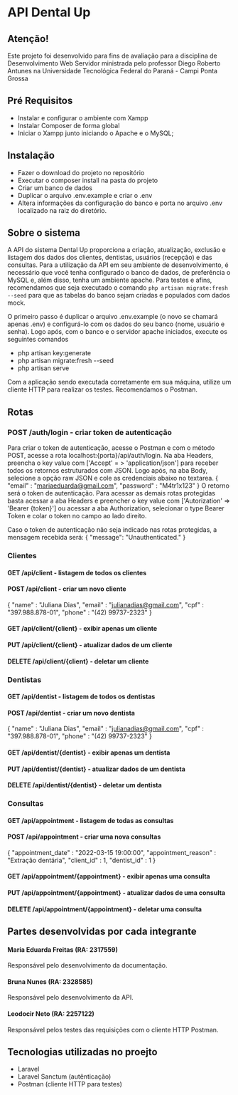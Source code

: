 # API Dental Up

## Atenção!
Este projeto foi desenvolvido para fins de avaliação para a disciplina de Desenvolvimento Web Servidor
ministrada pelo professor Diego Roberto Antunes na Universidade Tecnológica Federal do Paraná - Campi Ponta Grossa

## Pré Requisitos
- Instalar e configurar o ambiente com Xampp
- Instalar Composer de forma global
- Iniciar o Xampp junto iniciando o Apache e o MySQL;

## Instalação
- Fazer o download do projeto no repositório
- Executar o composer install na pasta do projeto
- Criar um banco de dados
- Duplicar o arquivo .env.example e criar o .env
- Altera informações da configuração do banco e porta no arquivo .env localizado na raiz do diretório.

## Sobre o sistema
A API do sistema Dental Up proporciona a criação, atualização, exclusão e listagem dos dados dos clientes, dentistas, usuários (recepção) e das consultas. Para a utilização da API em seu ambiente de desenvolvimento, é necessário que você tenha configurado o banco de dados, de preferência o MySQL e, além disso, tenha um ambiente apache. 
Para testes e afins, recomendamos que seja executado o comando ``php artisan migrate:fresh --seed`` para que as tabelas do banco sejam criadas e populados com dados mock.

O primeiro passo é duplicar o arquivo .env.example (o novo se chamará apenas .env) e configurá-lo com os dados do seu banco (nome, usuário e senha). Logo após, com o banco e o servidor apache iniciados, execute os seguintes comandos
- php artisan key:generate
- php artisan migrate:fresh --seed
- php artisan serve

Com a aplicação sendo executada corretamente em sua máquina, utilize um cliente HTTP para realizar os testes. Recomendamos o Postman.


## Rotas

### POST /auth/login - criar token de autenticação
Para criar o token de autenticação, acesse o Postman e com o método POST, acesse a rota localhost:{porta}/api/auth/login. Na aba Headers, preencha o key value com ['Accept' = > 'application/json'] para receber todos os retornos estruturados com JSON.
Logo após, na aba Body, selecione a opção raw JSON e cole as credenciais abaixo no textarea.
{
    "email" : "mariaeduarda@gmail.com",
    "password" : "M4tr1x123"
}
O retorno será o token de autenticação. Para acessar as demais rotas protegidas basta acessar a aba Headers e preencher o key value com ['Autorization' => 'Bearer {token}'] ou acessar a aba Authorization, selecionar o type Bearer Token e colar o token no campo ao lado direito.

Caso o token de autenticação não seja indicado nas rotas protegidas, a mensagem recebida será:
{
    "message": "Unauthenticated."
}

### Clientes
#### GET /api/client - listagem de todos os clientes

#### POST /api/client - criar um novo cliente
{
    "name" : "Juliana Dias",
    "email" : "julianadias@gmail.com",
    "cpf" : "397.988.878-01",
    "phone" : "(42) 99737-2323"
}

#### GET /api/client/{client} - exibir apenas um cliente

#### PUT /api/client/{client} - atualizar dados de um cliente

#### DELETE /api/client/{client} - deletar um cliente

### Dentistas
#### GET /api/dentist - listagem de todos os dentistas

#### POST /api/dentist - criar um novo dentista
{
    "name" : "Juliana Dias",
    "email" : "julianadias@gmail.com",
    "cpf" : "397.988.878-01",
    "phone" : "(42) 99737-2323"
}

#### GET /api/dentist/{dentist} - exibir apenas um dentista

#### PUT /api/dentist/{dentist} - atualizar dados de um dentista

#### DELETE /api/dentist/{dentist} - deletar um dentista

### Consultas
#### GET /api/appointment - listagem de todas as consultas

#### POST /api/appointment - criar uma nova consultas
{
    "appointment_date" : "2022-03-15 19:00:00",
    "appointment_reason" : "Extração dentária",
    "client_id" : 1,
    "dentist_id" : 1
}

#### GET /api/appointment/{appointment} - exibir apenas uma consulta

#### PUT /api/appointment/{appointment} - atualizar dados de uma consulta

#### DELETE /api/appointment/{appointment} - deletar uma consulta

## Partes desenvolvidas por cada integrante

#### Maria Eduarda Freitas (RA: 2317559)
Responsável pelo desenvolvimento da documentação.

#### Bruna Nunes (RA: 2328585) 
Responsável pelo desenvolvimento da API.

#### Leodocir Neto (RA: 2257122)
Responsável pelos testes das requisições com o cliente HTTP Postman.

## Tecnologias utilizadas no proejto
- Laravel
- Laravel Sanctum (autênticação)
- Postman (cliente HTTP para testes)